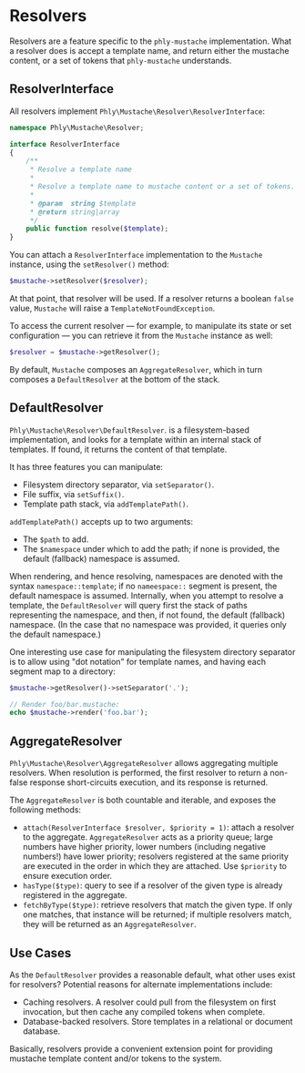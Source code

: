 # Resolvers

Resolvers are a feature specific to the `phly-mustache` implementation. What a
resolver does is accept a template name, and return either the mustache content,
or a set of tokens that `phly-mustache` understands.

## ResolverInterface

All resolvers implement `Phly\Mustache\Resolver\ResolverInterface`:

```php
namespace Phly\Mustache\Resolver;

interface ResolverInterface
{
    /**
     * Resolve a template name
     *
     * Resolve a template name to mustache content or a set of tokens.
     *
     * @param  string $template
     * @return string|array
     */
    public function resolve($template);
}
```

You can attach a `ResolverInterface` implementation to the `Mustache` instance,
using the `setResolver()` method:

```php
$mustache->setResolver($resolver);
```

At that point, that resolver will be used. If a resolver returns a boolean
`false` value, `Mustache` will raise a `TemplateNotFoundException`.

To access the current resolver — for example, to manipulate its state or set
configuration — you can retrieve it from the `Mustache` instance as well:

```php
$resolver = $mustache->getResolver();
```

By default, `Mustache` composes an `AggregateResolver`, which in turn composes a
`DefaultResolver` at the bottom of the stack.

## DefaultResolver

`Phly\Mustache\Resolver\DefaultResolver`.  is a filesystem-based implementation,
and looks for a template within an internal stack of templates. If found, it
returns the content of that template.

It has three features you can manipulate:

- Filesystem directory separator, via `setSeparator()`.
- File suffix, via `setSuffix()`.
- Template path stack, via `addTemplatePath()`.

`addTemplatePath()` accepts up to two arguments:

- The `$path` to add.
- The `$namespace` under which to add the path; if none is provided, the default
  (fallback) namespace is assumed.

When rendering, and hence resolving, namespaces are denoted with the syntax
`namespace::template`; if no `nameespace::` segment is present, the default
namespace is assumed. Internally, when you attempt to resolve a template, the
`DefaultResolver` will query first the stack of paths representing the
namespace, and then, if not found, the default (fallback) namespace. (In the
case that no namespace was provided, it queries only the default namespace.)

One interesting use case for manipulating the filesystem directory separator is
to allow using "dot notation" for template names, and having each segment map to
a directory:

```php
$mustache->getResolver()->setSeparator('.');

// Render foo/bar.mustache:
echo $mustache->render('foo.bar');
```

## AggregateResolver

`Phly\Mustache\Resolver\AggregateResolver` allows aggregating multiple
resolvers. When resolution is performed, the first resolver to return a
non-false response short-circuits execution, and its response is returned.

The `AggregateResolver` is both countable and iterable, and exposes the
following methods:

- `attach(ResolverInterface $resolver, $priority = 1)`: attach a resolver to the
  aggregate. `AggregateResolver` acts as a priority queue; large numbers have
  higher priority, lower numbers (including negative numbers!) have lower
  priority; resolvers registered at the same priority are executed in the order
  in which they are attached. Use `$priority` to ensure execution order.
- `hasType($type)`: query to see if a resolver of the given type is already
  registered in the aggregate.
- `fetchByType($type)`: retrieve resolvers that match the given type. If only
  one matches, that instance will be returned; if multiple resolvers match,
  they will be returned as an `AggregateResolver`.

## Use Cases

As the `DefaultResolver` provides a reasonable default, what other uses exist
for resolvers? Potential reasons for alternate implementations include:

- Caching resolvers. A resolver could pull from the filesystem on first
  invocation, but then cache any compiled tokens when complete.
- Database-backed resolvers. Store templates in a relational or document
  database.

Basically, resolvers provide a convenient extension point for providing mustache
template content and/or tokens to the system.
